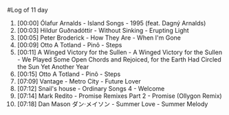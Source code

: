 #Log of 11 day

1. [00:00] Ólafur Arnalds - Island Songs - 1995 (feat. Dagný Arnalds)
1. [00:03] Hildur Guðnadóttir - Without Sinking - Erupting Light
1. [00:05] Peter Broderick - How They Are - When I'm Gone
1. [00:09] Otto A Totland - Pinô - Steps
1. [00:11] A Winged Victory for the Sullen - A Winged Victory for the Sullen - We Played Some Open Chords and Rejoiced, for the Earth Had Circled the Sun Yet Another Year
1. [00:15] Otto A Totland - Pinô - Steps
1. [07:09] Vantage - Metro City - Future Lover
1. [07:12] Snail's house - Ordinary Songs 4 - Welcome
1. [07:14] Mark Redito - Promise Remixes Part 2 - Promise (Ollygon Remix)
1. [07:18] Dan Mason ダン·メイソン - Summer Love - Summer Melody
